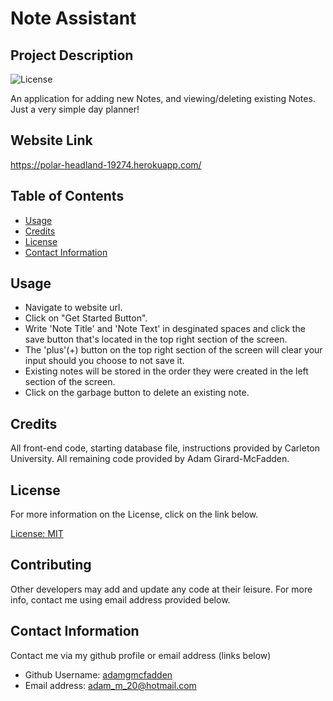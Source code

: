 # Note Assistant

## Project Description

![License](https://img.shields.io/badge/License-MIT-blue.svg "License Badge")

An application for adding new Notes, and viewing/deleting existing Notes. Just a very simple day planner!

## Website Link

https://polar-headland-19274.herokuapp.com/

## Table of Contents

- [Usage](#usage)
- [Credits](#credits)
- [License](#license)
- [Contact Information](#contactinfo)

## Usage

- Navigate to website url.
- Click on "Get Started Button".
- Write 'Note Title' and 'Note Text' in desginated spaces and click the save button that's located in the top right section of the screen.
- The 'plus'(+) button on the top right section of the screen will clear your input should you choose to not save it. 
- Existing notes will be stored in the order they were created in the left section of the screen.
- Click on the garbage button to delete an existing note.



## Credits

All front-end code, starting database file, instructions provided by Carleton University. All remaining code provided by Adam Girard-McFadden.

## License

For more information on the License, click on the link below.

[License: MIT](https://choosealicense.com/licenses/mit/)

## Contributing

Other developers may add and update any code at their leisure. For more info, contact me using email address provided below.

## Contact Information

Contact me via my github profile or email address (links below)

- Github Username: [adamgmcfadden](https://github.com/adamgmcfadden)
- Email address: adam_m_20@hotmail.com
